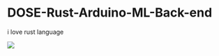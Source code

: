 # DOSE-Rust-Arduino-ML-Back-end
 i love rust language
 
 ![](https://www.rust-lang.org/static/images/rust-logo-blk.svg)

